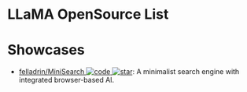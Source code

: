 # LLaMA OpenSource List

# Showcases

- [felladrin/MiniSearch ![code](https://ng-tech.icu/assets/code.svg) ![star](https://img.shields.io/github/stars/felladrin/MiniSearch)](https://github.com/felladrin/MiniSearch): A minimalist search engine with integrated browser-based AI.
